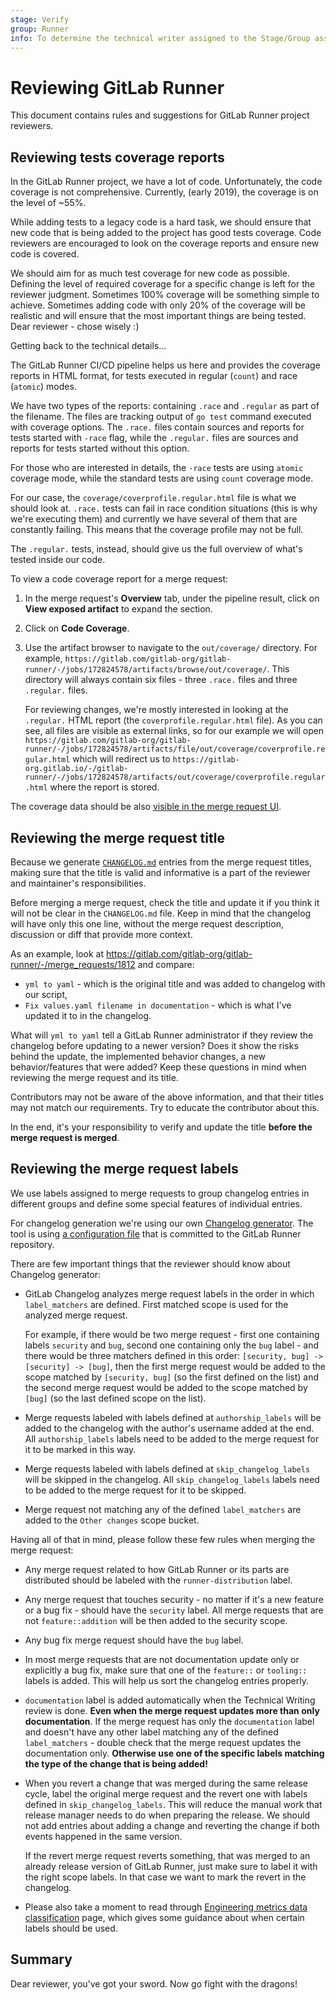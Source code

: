 ```yaml
---
stage: Verify
group: Runner
info: To determine the technical writer assigned to the Stage/Group associated with this page, see https://handbook.gitlab.com/handbook/product/ux/technical-writing/#assignments
---
```


# Reviewing GitLab Runner

This document contains rules and suggestions for GitLab Runner project reviewers.

## Reviewing tests coverage reports

In the GitLab Runner project, we have a lot of code. Unfortunately, the code coverage is not comprehensive.
Currently, (early 2019), the coverage is on the level of ~55%.

While adding tests to a legacy code is a hard task, we should ensure that new code that is being
added to the project has good tests coverage. Code reviewers are encouraged to look on the
coverage reports and ensure new code is covered.

We should aim for as much test coverage for new code as possible. Defining the level of
required coverage for a specific change is left for the reviewer judgment. Sometimes 100% coverage
will be something simple to achieve. Sometimes adding code with only 20% of the coverage will be
realistic and will ensure that the most important things are being tested. Dear reviewer - chose wisely :)

Getting back to the technical details...

The GitLab Runner CI/CD pipeline helps us here and provides the coverage reports in HTML format, for tests
executed in regular (`count`) and race (`atomic`) modes.

We have two types of the reports: containing `.race` and `.regular` as part of the filename.
The files are tracking output of `go test` command executed with coverage options. The `.race.` files
contain sources and reports for tests started with `-race` flag, while the `.regular.` files are sources
and reports for tests started without this option.

For those who are interested in details, the `-race` tests are using `atomic` coverage mode, while the standard
tests are using `count` coverage mode.

For our case, the `coverage/coverprofile.regular.html` file is what we should look at. `.race.` tests can fail
in race condition situations (this is why we're executing them) and currently we have several of them that
are constantly failing. This means that the coverage profile may not be full.

The `.regular.` tests, instead, should give us the full overview of what's tested inside our code.

To view a code coverage report for a merge request:

1. In the merge request's **Overview** tab, under the pipeline
   result, click on **View exposed artifact** to expand the section.

1. Click on **Code Coverage**.

1. Use the artifact browser to navigate to the `out/coverage/`
   directory. For example,
   `https://gitlab.com/gitlab-org/gitlab-runner/-/jobs/172824578/artifacts/browse/out/coverage/`.
   This directory will always contain six files - three `.race.` files
   and three `.regular.` files.

   For reviewing changes, we're mostly interested in looking at the `.regular.` HTML
   report (the `coverprofile.regular.html` file). As you can see, all files are visible
   as external links, so for our example we will open
   `https://gitlab.com/gitlab-org/gitlab-runner/-/jobs/172824578/artifacts/file/out/coverage/coverprofile.regular.html`
   which will redirect us to
   `https://gitlab-org.gitlab.io/-/gitlab-runner/-/jobs/172824578/artifacts/out/coverage/coverprofile.regular.html`
   where the report is stored.

The coverage data should be also
[visible in the merge request UI](https://docs.gitlab.com/ee/ci/testing/test_coverage_visualization.html).

## Reviewing the merge request title

Because we generate [`CHANGELOG.md`](https://gitlab.com/gitlab-org/gitlab-runner/-/blob/main/CHANGELOG.md) entries
from the merge request titles, making sure that the title is valid and informative is a part
of the reviewer and maintainer's responsibilities.

Before merging a merge request, check the title and update it if you think it will not be clear in the
`CHANGELOG.md` file. Keep in mind that the changelog will have only this one line, without the merge
request description, discussion or diff that provide more context.

As an example, look at <https://gitlab.com/gitlab-org/gitlab-runner/-/merge_requests/1812> and compare:

- `yml to yaml` - which is the original title and was added to changelog with our script,
- `Fix values.yaml filename in documentation` - which is what I've updated it to in the changelog.

What will `yml to yaml` tell a GitLab Runner administrator if they review the changelog before updating
to a newer version? Does it show the risks behind the update, the implemented behavior changes, a new
behavior/features that were added? Keep these questions in mind when reviewing the merge request and its title.

Contributors may not be aware of the above information, and that their titles
may not match our requirements. Try to educate the contributor about this.

In the end, it's your responsibility to verify and update the title **before the merge request is merged**.

## Reviewing the merge request labels

We use labels assigned to merge requests to group changelog entries in different groups and define
some special features of individual entries.

For changelog generation we're using our own [Changelog generator](https://gitlab.com/gitlab-org/ci-cd/runner-tools/changelog-generator).
The tool is using [a configuration file](https://gitlab.com/gitlab-org/gitlab-runner/blob/main/.gitlab/changelog.yml)
that is committed to the GitLab Runner repository.

There are few important things that the reviewer should know about Changelog generator:

- GitLab Changelog analyzes merge request labels in the order in which `label_matchers` are defined.
  First matched scope is used for the analyzed merge request.

  For example, if there would be two merge request - first one containing labels `security` and `bug`, second
  one containing only the `bug` label - and there would be three matchers defined in this
  order: `[security, bug] -> [security] -> [bug]`, then the first merge request would be added to the scope matched
  by `[security, bug]` (so the first defined on the list) and the second merge request would be added to
  the scope matched by `[bug]` (so the last defined scope on the list).

- Merge requests labeled with labels defined at `authorship_labels` will be added to the changelog with the
  author's username added at the end. All `authorship_labels` labels need to be added to the merge request
  for it to be marked in this way.

- Merge requests labeled with labels defined at `skip_changelog_labels` will be skipped in the changelog. All
  `skip_changelog_labels` labels need to be added to the merge request for it to be skipped.

- Merge request not matching any of the defined `label_matchers` are added to the `Other changes` scope
  bucket.

Having all of that in mind, please follow these few rules when merging the merge request:

- Any merge request related to how GitLab Runner or its parts are distributed should be labeled with the
  `runner-distribution` label.

- Any merge request that touches security - no matter if it's a new feature or a bug fix - should have the
  `security` label. All merge requests that are not `feature::addition` will be then added to the security
  scope.

- Any bug fix merge request should have the `bug` label.

- In most merge requests that are not documentation update only or explicitly a bug fix, make sure that one of the
  `feature::` or `tooling::` labels is added. This will help us sort the changelog entries properly.

- `documentation` label is added automatically when the Technical Writing review is done. **Even when the merge
  request updates more than only documentation**. If the merge request has only the `documentation` label and
  doesn't have any other label matching any of the defined `label_matchers` - double check that the merge request
  updates the documentation only. **Otherwise use one of the specific labels matching the type of the change
  that is being added!**

- When you revert a change that was merged during the same release cycle, label the original merge request and
  the revert one with labels defined in `skip_changelog_labels`. This will reduce the manual work that release
  manager needs to do when preparing the release. We should not add entries about adding a change and reverting
  the change if both events happened in the same version.

  If the revert merge request reverts something, that was merged to an already release version of GitLab Runner,
  just make sure to label it with the right scope labels. In that case we want to mark the revert in the
  changelog.

- Please also take a moment to read through
  [Engineering metrics data classification](https://about.gitlab.com/handbook/engineering/metrics/#data-classification)
  page, which gives some guidance about when certain labels should be used.

## Summary

Dear reviewer, you've got your sword. Now go fight with the dragons!
